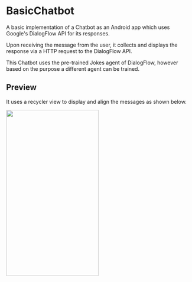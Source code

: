 # BasicChatbot
A basic implementation of a Chatbot as an Android app which uses Google's DialogFlow API for its responses.  
 
Upon receiving the message from the user, it collects and displays the response via a HTTP request to the DialogFlow API.  
 
This Chatbot uses the pre-trained Jokes agent of DialogFlow, however based on the purpose a different agent can be trained.  

## Preview
It uses a recycler view to display and align the messages as shown below.  
 
<img src="https://user-images.githubusercontent.com/38592186/56464538-a78c8c00-6409-11e9-9178-3fa80e6f0aaf.png" width="250px" height="450px"/>
